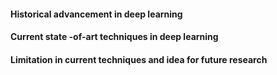 #### Historical advancement in deep learning



#### Current state -of-art techniques in deep learning



#### Limitation in current techniques and idea for future research
